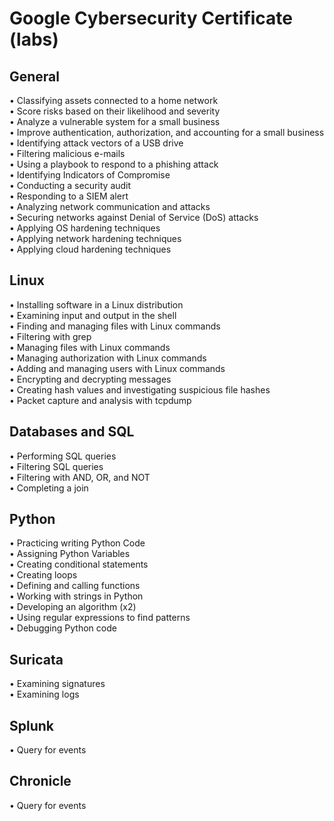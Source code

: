 <h1>Google Cybersecurity Certificate (labs)</h1>

<h2>General</h2>
•	Classifying assets connected to a home network<br>
•	Score risks based on their likelihood and severity<br>
•	Analyze a vulnerable system for a small business<br>
•	Improve authentication, authorization, and accounting for a small business<br>
•	Identifying attack vectors of a USB drive<br>
•	Filtering malicious e-mails<br>
•	Using a playbook to respond to a phishing attack<br>
•	Identifying Indicators of Compromise<br>
•	Conducting a security audit<br>
•	Responding to a SIEM alert<br>
•	Analyzing network communication and attacks<br>
•	Securing networks against Denial of Service (DoS) attacks<br>
•	Applying OS hardening techniques<br>
•	Applying network hardening techniques<br>
•	Applying cloud hardening techniques<br>
<h2>Linux </h2>
•	Installing software in a Linux distribution<br>
•	Examining input and output in the shell<br>
•	Finding and managing files with Linux commands<br>
•	Filtering with grep<br>
•	Managing files with Linux commands<br>
•	Managing authorization with Linux commands<br>
•	Adding and managing users with Linux commands<br>
•	Encrypting and decrypting messages<br>
•	Creating hash values and investigating suspicious file hashes<br>
•	Packet capture and analysis with tcpdump<br>
<h2>Databases and SQL</h2>
•	Performing SQL queries<br>
•	Filtering SQL queries<br>
•	Filtering with AND, OR, and NOT<br>
•	Completing a join<br>
<h2>Python</h2>
•	Practicing writing Python Code<br>
•	Assigning Python Variables<br>
•	Creating conditional statements<br>
•	Creating loops<br>
•	Defining and calling functions<br>
•	Working with strings in Python<br>
•	Developing an algorithm (x2)<br>
•	Using regular expressions to find patterns<br>
•	Debugging Python code<br>
<h2>Suricata</h2>
•	Examining signatures<br>
•	Examining logs<br>
<h2>Splunk</h2>
•	Query for events<br>
<h2>Chronicle</h2>
•	Query for events




<!--
 ```diff
- text in red
+ text in green
! text in orange
# text in gray
@@ text in purple (and bold)@@
```
--!>
